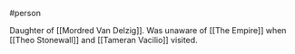 #person 

Daughter of [[Mordred Van Delzig]]. Was unaware of [[The Empire]] when [[Theo Stonewall]]  and [[Tameran Vacilio]] visited.